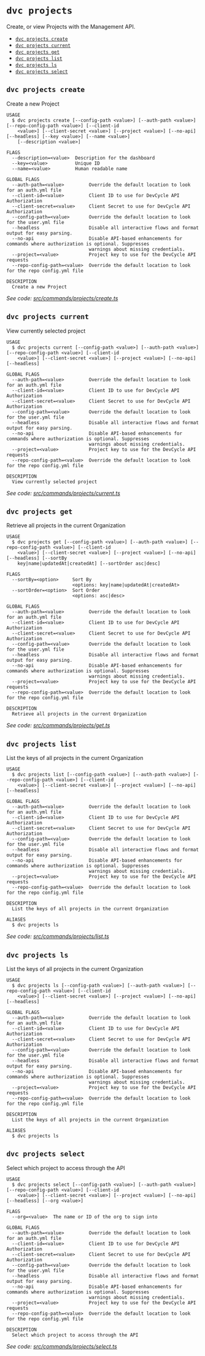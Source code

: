 `dvc projects`
==============

Create, or view Projects with the Management API.

* [`dvc projects create`](#dvc-projects-create)
* [`dvc projects current`](#dvc-projects-current)
* [`dvc projects get`](#dvc-projects-get)
* [`dvc projects list`](#dvc-projects-list)
* [`dvc projects ls`](#dvc-projects-ls)
* [`dvc projects select`](#dvc-projects-select)

## `dvc projects create`

Create a new Project

```
USAGE
  $ dvc projects create [--config-path <value>] [--auth-path <value>] [--repo-config-path <value>] [--client-id
    <value>] [--client-secret <value>] [--project <value>] [--no-api] [--headless] [--key <value>] [--name <value>]
    [--description <value>]

FLAGS
  --description=<value>  Description for the dashboard
  --key=<value>          Unique ID
  --name=<value>         Human readable name

GLOBAL FLAGS
  --auth-path=<value>         Override the default location to look for an auth.yml file
  --client-id=<value>         Client ID to use for DevCycle API Authorization
  --client-secret=<value>     Client Secret to use for DevCycle API Authorization
  --config-path=<value>       Override the default location to look for the user.yml file
  --headless                  Disable all interactive flows and format output for easy parsing.
  --no-api                    Disable API-based enhancements for commands where authorization is optional. Suppresses
                              warnings about missing credentials.
  --project=<value>           Project key to use for the DevCycle API requests
  --repo-config-path=<value>  Override the default location to look for the repo config.yml file

DESCRIPTION
  Create a new Project
```

_See code: [src/commands/projects/create.ts](https://github.com/DevCycleHQ/cli/blob/v5.21.0/src/commands/projects/create.ts)_

## `dvc projects current`

View currently selected project

```
USAGE
  $ dvc projects current [--config-path <value>] [--auth-path <value>] [--repo-config-path <value>] [--client-id
    <value>] [--client-secret <value>] [--project <value>] [--no-api] [--headless]

GLOBAL FLAGS
  --auth-path=<value>         Override the default location to look for an auth.yml file
  --client-id=<value>         Client ID to use for DevCycle API Authorization
  --client-secret=<value>     Client Secret to use for DevCycle API Authorization
  --config-path=<value>       Override the default location to look for the user.yml file
  --headless                  Disable all interactive flows and format output for easy parsing.
  --no-api                    Disable API-based enhancements for commands where authorization is optional. Suppresses
                              warnings about missing credentials.
  --project=<value>           Project key to use for the DevCycle API requests
  --repo-config-path=<value>  Override the default location to look for the repo config.yml file

DESCRIPTION
  View currently selected project
```

_See code: [src/commands/projects/current.ts](https://github.com/DevCycleHQ/cli/blob/v5.21.0/src/commands/projects/current.ts)_

## `dvc projects get`

Retrieve all projects in the current Organization

```
USAGE
  $ dvc projects get [--config-path <value>] [--auth-path <value>] [--repo-config-path <value>] [--client-id
    <value>] [--client-secret <value>] [--project <value>] [--no-api] [--headless] [--sortBy
    key|name|updatedAt|createdAt] [--sortOrder asc|desc]

FLAGS
  --sortBy=<option>     Sort By
                        <options: key|name|updatedAt|createdAt>
  --sortOrder=<option>  Sort Order
                        <options: asc|desc>

GLOBAL FLAGS
  --auth-path=<value>         Override the default location to look for an auth.yml file
  --client-id=<value>         Client ID to use for DevCycle API Authorization
  --client-secret=<value>     Client Secret to use for DevCycle API Authorization
  --config-path=<value>       Override the default location to look for the user.yml file
  --headless                  Disable all interactive flows and format output for easy parsing.
  --no-api                    Disable API-based enhancements for commands where authorization is optional. Suppresses
                              warnings about missing credentials.
  --project=<value>           Project key to use for the DevCycle API requests
  --repo-config-path=<value>  Override the default location to look for the repo config.yml file

DESCRIPTION
  Retrieve all projects in the current Organization
```

_See code: [src/commands/projects/get.ts](https://github.com/DevCycleHQ/cli/blob/v5.21.0/src/commands/projects/get.ts)_

## `dvc projects list`

List the keys of all projects in the current Organization

```
USAGE
  $ dvc projects list [--config-path <value>] [--auth-path <value>] [--repo-config-path <value>] [--client-id
    <value>] [--client-secret <value>] [--project <value>] [--no-api] [--headless]

GLOBAL FLAGS
  --auth-path=<value>         Override the default location to look for an auth.yml file
  --client-id=<value>         Client ID to use for DevCycle API Authorization
  --client-secret=<value>     Client Secret to use for DevCycle API Authorization
  --config-path=<value>       Override the default location to look for the user.yml file
  --headless                  Disable all interactive flows and format output for easy parsing.
  --no-api                    Disable API-based enhancements for commands where authorization is optional. Suppresses
                              warnings about missing credentials.
  --project=<value>           Project key to use for the DevCycle API requests
  --repo-config-path=<value>  Override the default location to look for the repo config.yml file

DESCRIPTION
  List the keys of all projects in the current Organization

ALIASES
  $ dvc projects ls
```

_See code: [src/commands/projects/list.ts](https://github.com/DevCycleHQ/cli/blob/v5.21.0/src/commands/projects/list.ts)_

## `dvc projects ls`

List the keys of all projects in the current Organization

```
USAGE
  $ dvc projects ls [--config-path <value>] [--auth-path <value>] [--repo-config-path <value>] [--client-id
    <value>] [--client-secret <value>] [--project <value>] [--no-api] [--headless]

GLOBAL FLAGS
  --auth-path=<value>         Override the default location to look for an auth.yml file
  --client-id=<value>         Client ID to use for DevCycle API Authorization
  --client-secret=<value>     Client Secret to use for DevCycle API Authorization
  --config-path=<value>       Override the default location to look for the user.yml file
  --headless                  Disable all interactive flows and format output for easy parsing.
  --no-api                    Disable API-based enhancements for commands where authorization is optional. Suppresses
                              warnings about missing credentials.
  --project=<value>           Project key to use for the DevCycle API requests
  --repo-config-path=<value>  Override the default location to look for the repo config.yml file

DESCRIPTION
  List the keys of all projects in the current Organization

ALIASES
  $ dvc projects ls
```

## `dvc projects select`

Select which project to access through the API

```
USAGE
  $ dvc projects select [--config-path <value>] [--auth-path <value>] [--repo-config-path <value>] [--client-id
    <value>] [--client-secret <value>] [--project <value>] [--no-api] [--headless] [--org <value>]

FLAGS
  --org=<value>  The name or ID of the org to sign into

GLOBAL FLAGS
  --auth-path=<value>         Override the default location to look for an auth.yml file
  --client-id=<value>         Client ID to use for DevCycle API Authorization
  --client-secret=<value>     Client Secret to use for DevCycle API Authorization
  --config-path=<value>       Override the default location to look for the user.yml file
  --headless                  Disable all interactive flows and format output for easy parsing.
  --no-api                    Disable API-based enhancements for commands where authorization is optional. Suppresses
                              warnings about missing credentials.
  --project=<value>           Project key to use for the DevCycle API requests
  --repo-config-path=<value>  Override the default location to look for the repo config.yml file

DESCRIPTION
  Select which project to access through the API
```

_See code: [src/commands/projects/select.ts](https://github.com/DevCycleHQ/cli/blob/v5.21.0/src/commands/projects/select.ts)_

